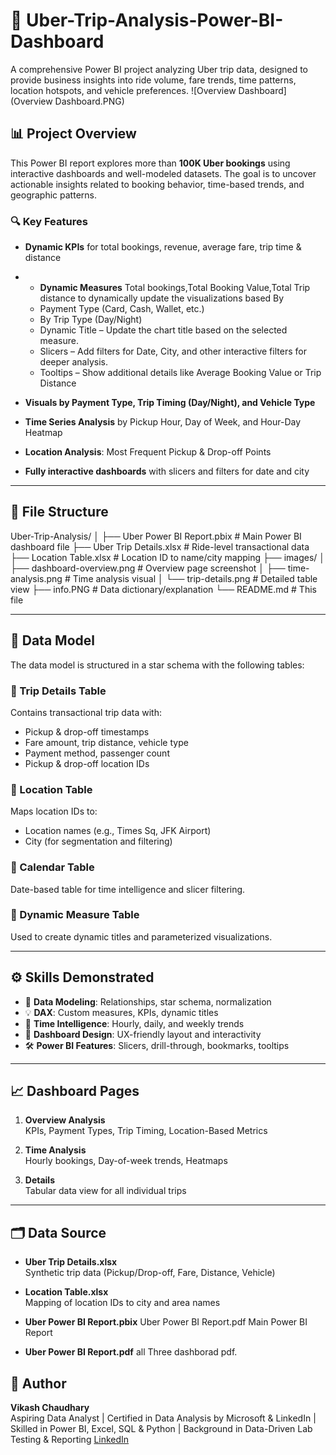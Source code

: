 # 🚖 Uber-Trip-Analysis-Power-BI-Dashboard

A comprehensive Power BI project analyzing Uber trip data, designed to provide business insights into ride volume, fare trends, time patterns, location hotspots, and vehicle preferences.
![Overview Dashboard](Overview Dashboard.PNG)

## 📊 Project Overview

This Power BI report explores more than **100K Uber bookings** using interactive dashboards and well-modeled datasets. The goal is to uncover actionable insights related to booking behavior, time-based trends, and geographic patterns.

### 🔍 Key Features

- **Dynamic KPIs** for total bookings, revenue, average fare, trip time & distance
- - **Dynamic Measures** Total bookings,Total Booking Value,Total Trip distance to dynamically update the visualizations based By
  - Payment Type (Card, Cash, Wallet, etc.)
  - By Trip Type (Day/Night)
  - Dynamic Title – Update the chart title based on the selected measure.
  - Slicers – Add filters for Date, City, and other interactive filters for deeper analysis.
  - Tooltips – Show additional details like Average Booking Value or Trip Distance

- **Visuals by Payment Type, Trip Timing (Day/Night), and Vehicle Type**
- **Time Series Analysis** by Pickup Hour, Day of Week, and Hour-Day Heatmap
- **Location Analysis**: Most Frequent Pickup & Drop-off Points
- **Fully interactive dashboards** with slicers and filters for date and city

---

## 📁 File Structure

Uber-Trip-Analysis/
│
├── Uber Power BI Report.pbix # Main Power BI dashboard file
├── Uber Trip Details.xlsx # Ride-level transactional data
├── Location Table.xlsx # Location ID to name/city mapping
├── images/
│ ├── dashboard-overview.png # Overview page screenshot
│ ├── time-analysis.png # Time analysis visual
│ └── trip-details.png # Detailed table view
├── info.PNG # Data dictionary/explanation
└── README.md # This file

---

## 🧩 Data Model

The data model is structured in a star schema with the following tables:

### 🔹 Trip Details Table
Contains transactional trip data with:
- Pickup & drop-off timestamps
- Fare amount, trip distance, vehicle type
- Payment method, passenger count
- Pickup & drop-off location IDs

### 🔹 Location Table
Maps location IDs to:
- Location names (e.g., Times Sq, JFK Airport)
- City (for segmentation and filtering)

### 🔹 Calendar Table
Date-based table for time intelligence and slicer filtering.

### 🔹 Dynamic Measure Table
Used to create dynamic titles and parameterized visualizations.

---

## ⚙️ Skills Demonstrated

- 📐 **Data Modeling**: Relationships, star schema, normalization
- 💡 **DAX**: Custom measures, KPIs, dynamic titles
- 🧭 **Time Intelligence**: Hourly, daily, and weekly trends
- 🎨 **Dashboard Design**: UX-friendly layout and interactivity
- 🛠 **Power BI Features**: Slicers, drill-through, bookmarks, tooltips

---

## 📈 Dashboard Pages

1. **Overview Analysis**  
   KPIs, Payment Types, Trip Timing, Location-Based Metrics

2. **Time Analysis**  
   Hourly bookings, Day-of-week trends, Heatmaps

3. **Details**  
   Tabular data view for all individual trips

---

## 🗂 Data Source

- **Uber Trip Details.xlsx**  
  Synthetic trip data (Pickup/Drop-off, Fare, Distance, Vehicle)

- **Location Table.xlsx**  
  Mapping of location IDs to city and area names

- **Uber Power BI Report.pbix**  Uber Power BI Report.pdf
  Main Power BI Report

- **Uber Power BI Report.pdf**
 all Three dashborad pdf.

## 📌 Author

**Vikash Chaudhary**  
Aspiring Data Analyst | Certified in Data Analysis by Microsoft & LinkedIn | Skilled in Power BI, Excel, SQL & Python | Background in Data-Driven Lab Testing & Reporting
[LinkedIn](https://www.linkedin.com/in/vikash-chaudhary-12b27a1b4)
